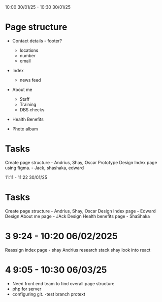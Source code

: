 10:00 30/01/25 - 10:30 30/01/25

# Page structure
- Contact details - footer?
    - locations 
    - number
    - email

- Index
    - news feed

- About me
    - Staff
    - Training
    - DBS checks

- Health Benefits

- Photo album 

# Tasks
Create page structure - Andrius, Shay, Oscar
Prototype Design Index page using figma. - Jack, shashaka, edward




11:11 - 11:22 30/01/25 

# Tasks
Create page structure - Andrius, Shay, Oscar
Design Index page  - Edward
Design About me page - JAck
Design Health benefits page - ShaShaka


# 3 9:24 - 10:20 06/02/2025
Reassign index page - shay
Andrius research stack
shay look into react 

# 4 9:05 - 10:30 06/03/25
- Need front end team to find overall page structure
- php for server
- configuring git.
-test branch protext